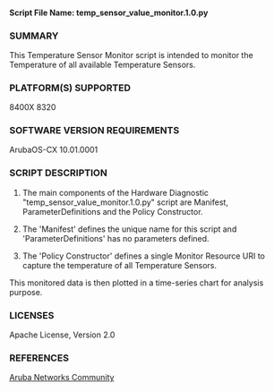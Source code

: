 #### Script File Name: temp\_sensor\_value\_monitor.1.0.py

### SUMMARY
This Temperature Sensor Monitor script is intended to monitor the Temperature of all available Temperature Sensors.  

### PLATFORM(S) SUPPORTED
8400X
8320

### SOFTWARE VERSION REQUIREMENTS
ArubaOS-CX 10.01.0001

### SCRIPT DESCRIPTION
1. The main components of the Hardware Diagnostic "temp_sensor_value_monitor.1.0.py" script are Manifest, ParameterDefinitions and the Policy Constructor.   

2. The 'Manifest' defines the unique name for this script and 'ParameterDefinitions' has no parameters defined.

3. The 'Policy Constructor' defines a single Monitor Resource URI to capture the temperature of all Temperature Sensors.

This monitored data is then plotted in a time-series chart for analysis purpose.


### LICENSES
Apache License, Version 2.0  

### REFERENCES
[Aruba Networks Community](http://community.arubanetworks.com/t5/Network-Analytic-Engine/ct-p/NetworkAnalyticEngine)   
